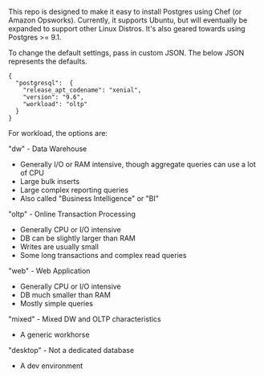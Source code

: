This repo is designed to make it easy to install Postgres using Chef (or Amazon Opsworks).
Currently, it supports Ubuntu, but will eventually be expanded to support other Linux Distros. 
It's also geared towards using Postgres >= 9.1. 

To change the default settings, pass in custom JSON.  The below JSON represents the defaults.

```
{
  "postgresql":  {
    "release_apt_codename": "xenial",
    "version": "9.6",
    "workload": "oltp" 
  }
}
```

For workload, the options are:

"dw" - Data Warehouse
  * Generally I/O or RAM intensive, though aggregate queries can use a lot of CPU
  * Large bulk inserts
  * Large complex reporting queries
  * Also called "Business Intelligence" or "BI"

"oltp" - Online Transaction Processing
  * Generally CPU or I/O intensive
  * DB can be slightly larger than RAM 
  * Writes are usually small
  * Some long transactions and complex read queries

"web" - Web Application
  * Generally CPU or I/O intensive
  * DB much smaller than RAM
  * Mostly simple queries

"mixed" - Mixed DW and OLTP characteristics
  * A generic workhorse

"desktop" - Not a dedicated database
  * A dev environment
